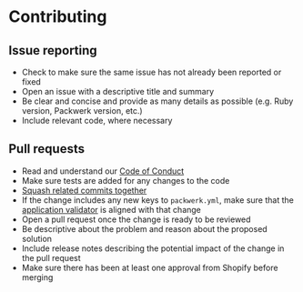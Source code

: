 # Contributing

## Issue reporting
* Check to make sure the same issue has not already been reported or fixed
* Open an issue with a descriptive title and summary
* Be clear and concise and provide as many details as possible (e.g. Ruby version, Packwerk version, etc.)
* Include relevant code, where necessary

## Pull requests
* Read and understand our [Code of Conduct](https://github.com/Shopify/packwerk/blob/main/CODE_OF_CONDUCT.md)
* Make sure tests are added for any changes to the code
* [Squash related commits together](http://gitready.com/advanced/2009/02/10/squashing-commits-with-rebase.html)
* If the change includes any new keys to `packwerk.yml`, make sure that the [application validator](https://github.com/Shopify/packwerk/blob/418cb6a7cc05e4703de80832dc3200a23812c716/lib/packwerk/application_validator.rb#L115) is aligned with that change
* Open a pull request once the change is ready to be reviewed
* Be descriptive about the problem and reason about the proposed solution
* Include release notes describing the potential impact of the change in the pull request
* Make sure there has been at least one approval from Shopify before merging
